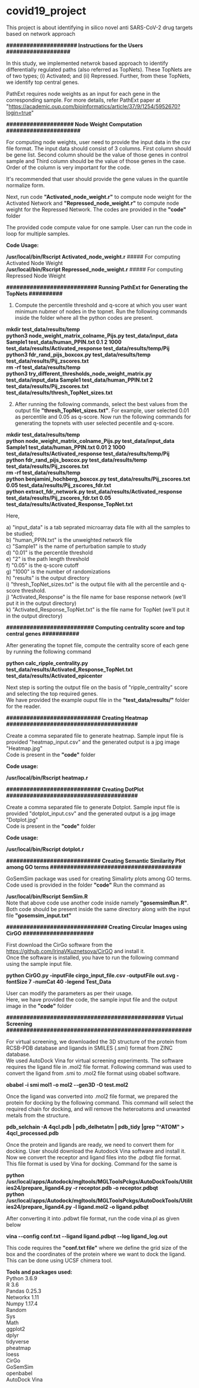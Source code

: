 # covid19_project
This project is about identifying in silico novel anti SARS-CoV-2 drug targets based on network approach

**##################### Instructions for the Users ###################**
  
In this study, we implemented netwrok based approach to identify differentially regulated paths (also referred as TopNets). These TopNets are of two types; (i) Activated; and (ii) Repressed. Further, from these TopNets, we identify top central genes.

PathExt requires node weights as an input for each gene in the corresponding sample. For more details, refer PathExt paper at "https://academic.oup.com/bioinformatics/article/37/9/1254/5952670?login=true"

**#################### Node Weight Computation ######################**

For computing node weights, user need to provide the input data in the csv file format. The input data should consist of 3 columns. First column should be gene list. Second column should be the value of those genes in control sample and Third column should be the value of those genes in the case. Order of the column is very important for the code.

It's recommended that user should provide the gene values in the quantile normalize form.

Next, run code **"Activated_node_weight.r"** to compute node weight for the Activated Network and **"Repressed_node_weight.r"** to compute node weight for the Repressed Network. The codes are provided in the **"code"** folder

The provided code compute value for one sample. User can run the code in loop for multiple samples.

**Code Usage:**

**/usr/local/bin/Rscript Activated_node_weight.r**      ##### For computing Activated Node Weight<br>
**/usr/local/bin/Rscript Repressed_node_weight.r**      ##### For computing Repressed Node Weight<br>

**########################### Running PathExt for Generating the TopNets ##########**

1. Compute the percentile threshold and q-score at which you user want minimum nubmer of nodes in the topnet. Run the following commands inside the folder where all the python codes are present.

**mkdir test_data/results/temp**<br>
**python3 node_weight_matrix_colname_Pijs.py test_data/input_data Sample1 test_data/human_PPIN.txt 0.1 2 1000 test_data/results/Activated_response test_data/results/temp/Pij**<br>
**python3 fdr_rand_pijs_boxcox.py test_data/results/temp test_data/results/Pij_zscores.txt**<br>
**rm -rf test_data/results/temp**<br>
**python3 try_different_thresholds_node_weight_matrix.py test_data/input_data Sample1 test_data/human_PPIN.txt 2 test_data/results/Pij_zscores.txt test_data/results/thresh_TopNet_sizes.txt**

2. After running the following commands, select the best values from the output file **"thresh_TopNet_sizes.txt"**. For example, user selected 0.01 as percentile and 0.05 as q-score. Now run the following commands for generating the topnets with user selected pecentile and q-score.

**mkdir test_data/results/temp**<br>
**python node_weight_matrix_colname_Pijs.py test_data/input_data Sample1 test_data/human_PPIN.txt 0.01 2 1000 test_data/results/Activated_response test_data/results/temp/Pij**<br>
**python fdr_rand_pijs_boxcox.py test_data/results/temp test_data/results/Pij_zscores.txt**<br>
**rm -rf test_data/results/temp**<br>
**python benjamini_hochberg_boxcox.py test_data/results/Pij_zscores.txt 0.05 test_data/results/Pij_zscores_fdr.txt**<br>
**python extract_fdr_network.py test_data/results/Activated_response test_data/results/Pij_zscores_fdr.txt 0.05 test_data/results/Activated_Response_TopNet.txt**

Here,

a) "input_data" is a tab seprated microarray data file with all the samples to be studied;<br>
b) "human_PPIN.txt" is the unweighted network file<br>
c) "Sample1" is the name of perturbation sample to study<br>
d) "0.01" is the percentile threshold<br>
e) "2" is the path length threshold<br>
f) "0.05" is the q-score cutoff<br>
g) "1000" is the number of randomizations<br>
h) "results" is the output directory<br>
i) "thresh_TopNet_sizes.txt" is the output file with all the percentile and q-score threshold.<br>
j) "Activated_Response" is the file name for base response network (we'll put it in the output directory)<br>
k) "Activated_Response_TopNet.txt" is the file name for TopNet (we'll put it in the output directory)<br>

**########################## Computing centrality score and top central genes ###########**

After generating the topnet file, compute the centrality score of each gene by running the following command

**python calc_ripple_centrality.py test_data/results/Activated_Response_TopNet.txt test_data/results/Activated_epicenter**

Next step is sorting the output file on the basis of "ripple_centrality" score and selecting the top required genes.<br>
We have provided the example ouput file in the **"test_data/results/"** folder for the reader.

**############################ Creating Heatmap #######################################**

Create a comma separated file to generate heatmap. Sample input file is provided "heatmap_input.csv" and the generated output is a jpg image "Heatmap.jpg"<br>
Code is present in the **"code"** folder

**Code usage:**

**/usr/local/bin/Rscript heatmap.r**

**############################ Creating DotPlot #######################################**

Create a comma separated file to generate Dotplot. Sample input file is provided "dotplot_input.csv" and the generated output is a jpg image "Dotplot.jpg"<br>
Code is present in the **"code"** folder

**Code usage:**

**/usr/local/bin/Rscript dotplot.r**

**############################ Creating Semantic Similarity Plot among GO terms #######################################**

GoSemSim package was used for creating Simalirty plots among GO terms. Code used is provided in the folder **"code"**
Run the command as

**/usr/local/bin/Rscript SemSim.R**<br>
Note that above code use another code inside namely **"gosemsimRun.R"**. Both code should be present inside the same directory along with the input file **"gosemsim_input.txt"**<br>

**############################## Creating Circular Images using CirGO #####################**

First download the CirGo software from the https://github.com/IrinaVKuznetsova/CirGO and install it.<br>
Once the software is installed, you have to run the following command using the sample input file.

**python CirGO.py -inputFile cirgo_input_file.csv -outputFile out.svg -fontSize 7 -numCat 40 -legend Test_Data**

User can modify the parameters as per their usage.<br>
Here, we have provided the code, the sample input file and the output image in the **"code"** folder

**############################################### Virtual Screening #######################################################**

For virtual screening, we downloaded the 3D structure of the protein from RCSB-PDB database and ligands in SMILES (.smi) format from ZINC database.<br>
We used AutoDock Vina for virtual screening experiments. The software requires the ligand file in .mol2 file format. Following command was used to convert the ligand from .smi to .mol2 file format using obabel software.

**obabel -i smi mol1 -o mol2 --gen3D -O test.mol2**

Once the ligand was converted into .mol2 file format, we prepared the protein for docking by the following command. This command will select the required chain for docking, and will remove the heteroatoms and unwanted metals from the structure.

**pdb_selchain -A 4qcl.pdb | pdb_delhetatm | pdb_tidy |grep "^ATOM" > 4qcl_processed.pdb**

Once the protein and ligands are ready, we need to convert them for docking. User should download the Autodock Vina software and install it.
Now we convert the receptor and ligand files into the .pdbqt file format. This file format is used by Vina for docking. Command for the same is

**python /usr/local/apps/Autodock/mgltools/MGLToolsPckgs/AutoDockTools/Utilities24/prepare_ligand4.py -r receptor.pdb -o receptor.pdbqt**<br>
**python /usr/local/apps/Autodock/mgltools/MGLToolsPckgs/AutoDockTools/Utilities24/prepare_ligand4.py -l ligand.mol2 -o ligand.pdbqt**

After converting it into .pdbwt file format, run the code vina.pl as given below

**vina --config conf.txt --ligand ligand.pdbqt --log ligand_log.out**

This code requires the **"conf.txt file"** where we define the grid size of the box and the coordinates of the protein where we want to dock the ligand. This can be done using UCSF chimera tool.

**Tools and packages used:**<br>
Python 3.6.9<br>
R 3.6<br>
Pandas 0.25.3<br>
Networkx 1.11<br>
Numpy 1.17.4<br>
Random<br>
Sys<br>
Math<br>
ggplot2<br>
dplyr<br>
tidyverse<br>
pheatmap<br>
loess<br>
CirGo<br>
GoSemSim<br>
openbabel<br>
AutoDock Vina<br>
